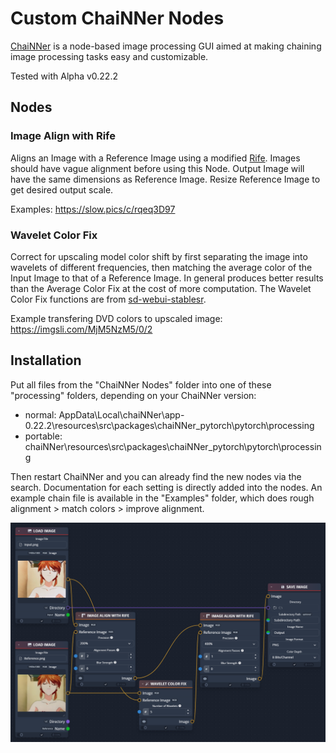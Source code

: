 # Custom ChaiNNer Nodes
[ChaiNNer](https://github.com/chaiNNer-org/chaiNNer) is a node-based image processing GUI aimed at making chaining image processing tasks easy and customizable.

Tested with Alpha v0.22.2

## Nodes
### Image Align with Rife
Aligns an Image with a Reference Image using a modified [Rife](https://github.com/megvii-research/ECCV2022-RIFE). Images should have vague alignment before using this Node. Output Image will have the same dimensions as Reference Image. Resize Reference Image to get desired output scale.

Examples: https://slow.pics/c/rqeq3D97

### Wavelet Color Fix
Correct for upscaling model color shift by first separating the image into wavelets of different frequencies, then matching the average color of the Input Image to that of a Reference Image. In general produces better results than the Average Color Fix at the cost of more computation. The Wavelet Color Fix functions are from [sd-webui-stablesr](https://github.com/pkuliyi2015/sd-webui-stablesr/blob/master/srmodule/colorfix.py).

Example transfering DVD colors to upscaled image: https://imgsli.com/MjM5NzM5/0/2

## Installation
Put all files from the "ChaiNNer Nodes" folder into one of these "processing" folders, depending on your ChaiNNer version:
- normal: AppData\Local\chaiNNer\app-0.22.2\resources\src\packages\chaiNNer_pytorch\pytorch\processing
- portable: chaiNNer\resources\src\packages\chaiNNer_pytorch\pytorch\processing

Then restart ChaiNNer and you can already find the new nodes via the search. Documentation for each setting is directly added into the nodes.
An example chain file is available in the "Examples" folder, which does rough alignment > match colors > improve alignment.

<p align="center">
    <img src="Examples/Image Aligner Example.png" width="720" />
</p>
